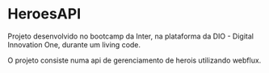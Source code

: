 # HeroesAPI

Projeto desenvolvido no bootcamp da Inter, na plataforma da DIO - Digital Innovation One, durante um living code.

O projeto consiste numa api de gerenciamento de herois utilizando webflux.

